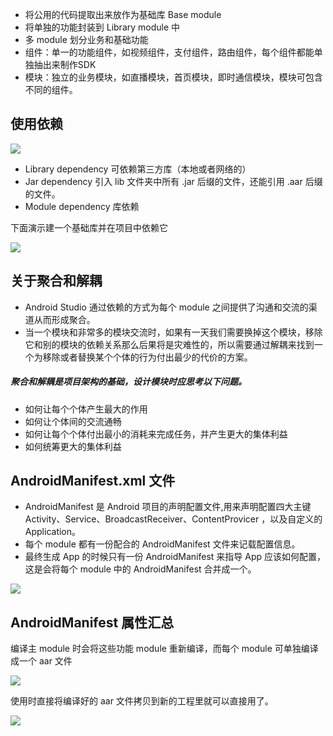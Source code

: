 - 将公用的代码提取出来放作为基础库 Base module
- 将单独的功能封装到 Library module 中
- 多 module 划分业务和基础功能
- 组件：单一的功能组件，如视频组件，支付组件，路由组件，每个组件都能单独抽出来制作SDK
- 模块：独立的业务模块，如直播模块，首页模块，即时通信模块，模块可包含不同的组件。

## 使用依赖

![](https://upload-images.jianshu.io/upload_images/3304008-b75327358c079dfc.gif?imageMogr2/auto-orient/strip)

- Library dependency 可依赖第三方库（本地或者网络的）
- Jar dependency 引入 lib 文件夹中所有 .jar 后缀的文件，还能引用 .aar 后缀的文件。
- Module dependency 库依赖

下面演示建一个基础库并在项目中依赖它

![](https://upload-images.jianshu.io/upload_images/3304008-7549ee2afc909cde.gif?imageMogr2/auto-orient/strip)

## 关于聚合和解耦

- Android Studio 通过依赖的方式为每个 module 之间提供了沟通和交流的渠道从而形成聚合。
- 当一个模块和非常多的模块交流时，如果有一天我们需要换掉这个模块，移除它和别的模块的依赖关系那么后果将是灾难性的，所以需要通过解耦来找到一个为移除或者替换某个个体的行为付出最少的代价的方案。

##### 聚合和解耦是项目架构的基础，设计模块时应思考以下问题。

- 如何让每个个体产生最大的作用
- 如何让个体间的交流通畅
- 如何让每个个体付出最小的消耗来完成任务，并产生更大的集体利益
- 如何统筹更大的集体利益

## AndroidManifest.xml 文件

- AndroidManifest 是 Android 项目的声明配置文件,用来声明配置四大主键 Activity、Service、BroadcastReceiver、ContentProvicer ，以及自定义的 Application。
- 每个 module 都有一份配合的  AndroidManifest 文件来记载配置信息。
- 最终生成 App 的时候只有一份 AndroidManifest 来指导 App 应该如何配置，这是会将每个 module 中的 AndroidManifest 合并成一个。

![](https://upload-images.jianshu.io/upload_images/3304008-cc86b63e1ccff0de.png?imageMogr2/auto-orient/strip%7CimageView2/2/w/1240)

## AndroidManifest 属性汇总

编译主 module 时会将这些功能 module 重新编译，而每个 module 可单独编译成一个 aar 文件

![](https://upload-images.jianshu.io/upload_images/3304008-b863109c05d265d5.png?imageMogr2/auto-orient/strip%7CimageView2/2/w/1240)

使用时直接将编译好的 aar 文件拷贝到新的工程里就可以直接用了。

![](https://upload-images.jianshu.io/upload_images/3304008-97d3c0032b16fd53.png?imageMogr2/auto-orient/strip%7CimageView2/2/w/1240)
